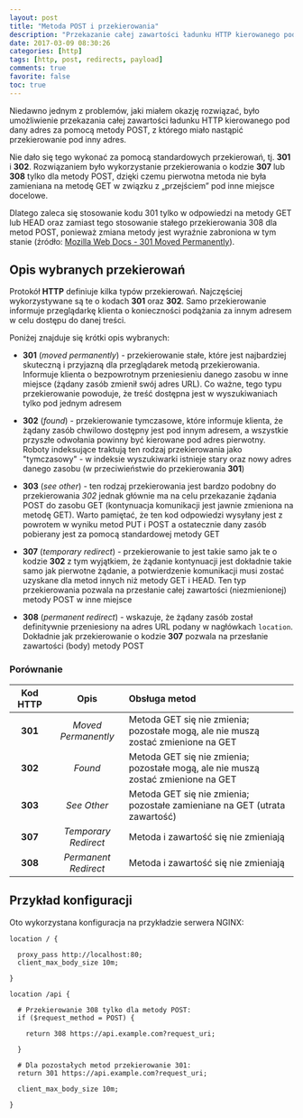 ```yaml
---
layout: post
title: "Metoda POST i przekierowania"
description: "Przekazanie całej zawartości ładunku HTTP kierowanego pod dany adres za pomocą metody POST."
date: 2017-03-09 08:30:26
categories: [http]
tags: [http, post, redirects, payload]
comments: true
favorite: false
toc: true
---
```


Niedawno jednym z problemów, jaki miałem okazję rozwiązać, było umożliwienie przekazania całej zawartości ładunku HTTP kierowanego pod dany adres za pomocą metody POST, z którego miało nastąpić przekierowanie pod inny adres.

Nie dało się tego wykonać za pomocą standardowych przekierowań, tj. **301** i **302**. Rozwiązaniem było wykorzystanie przekierowania o kodzie **307** lub **308** tylko dla metody POST, dzięki czemu pierwotna metoda nie była zamieniana na metodę GET w związku z „przejściem” pod inne miejsce docelowe.

Dlatego zaleca się stosowanie kodu 301 tylko w odpowiedzi na metody GET lub HEAD oraz zamiast tego stosowanie stałego przekierowania 308 dla metod POST, ponieważ zmiana metody jest wyraźnie zabroniona w tym stanie (źródło: [Mozilla Web Docs - 301 Moved Permanently](https://developer.mozilla.org/en-US/docs/Web/HTTP/Status/301)).

## Opis wybranych przekierowań

Protokół **HTTP** definiuje kilka typów przekierowań. Najczęściej wykorzystywane są te o kodach **301** oraz **302**. Samo przekierowanie informuje przeglądarkę klienta o konieczności podążania za innym adresem w celu dostępu do danej treści.

Poniżej znajduje się krótki opis wybranych:

- **301** (_moved permanently_) - przekierowanie stałe, które jest najbardziej skuteczną i przyjazną dla przeglądarek metodą przekierowania. Informuje klienta o bezpowrotnym przeniesieniu danego zasobu w inne miejsce (żądany zasób zmienił swój adres URL). Co ważne, tego typu przekierowanie powoduje, że treść dostępna jest w wyszukiwaniach tylko pod jednym adresem

- **302** (_found_) - przekierowanie tymczasowe, które informuje klienta, że żądany zasób chwilowo dostępny jest pod innym adresem, a wszystkie przyszłe odwołania powinny być kierowane pod adres pierwotny. Roboty indeksujące traktują ten rodzaj przekierowania jako "tymczasowy" - w indeksie wyszukiwarki istnieje stary oraz nowy adres danego zasobu (w przeciwieństwie do przekierowania **301**)

- **303** (_see other_) - ten rodzaj przekierowania jest bardzo podobny do przekierowania *302* jednak głównie ma na celu przekazanie żądania POST do zasobu GET (kontynuacja komunikacji jest jawnie zmieniona na metodę GET). Warto pamiętać, że ten kod odpowiedzi wysyłany jest z powrotem w wyniku metod PUT i POST a ostatecznie dany zasób pobierany jest za pomocą standardowej metody GET

- **307** (_temporary redirect_) - przekierowanie to jest takie samo jak te o kodzie **302** z tym wyjątkiem, że żądanie kontynuacji jest dokładnie takie samo jak pierwotne żądanie, a potwierdzenie komunikacji musi zostać uzyskane dla metod innych niż metody GET i HEAD. Ten typ przekierowania pozwala na przesłanie całej zawartości (niezmienionej) metody POST w inne miejsce

- **308** (_permanent redirect_) - wskazuje, że żądany zasób został definitywnie przeniesiony na adres URL podany w nagłówkach `location`. Dokładnie jak przekierowanie o kodzie **307** pozwala na przesłanie zawartości (body) metody POST

### Porównanie

| <b>Kod HTTP</b> | <b>Opis</b> | <b>Obsługa metod</b> |
| :---:        | :---:        | :---         |
| <b>301</b> | _Moved Permanently_ | Metoda GET się nie zmienia; pozostałe mogą, ale nie muszą zostać zmienione na GET |
| <b>302</b> | _Found_ | Metoda GET się nie zmienia; pozostałe mogą, ale nie muszą zostać zmienione na GET |
| <b>303</b> | _See Other_ | Metoda GET się nie zmienia; pozostałe zamieniane na GET (utrata zawartość) |
| <b>307</b> | _Temporary Redirect_ | Metoda i zawartość się nie zmieniają |
| <b>308</b> | _Permanent Redirect_ | Metoda i zawartość się nie zmieniają |

## Przykład konfiguracji

Oto wykorzystana konfiguracja na przykładzie serwera NGINX:

```nginx
location / {

  proxy_pass http://localhost:80;
  client_max_body_size 10m;

}

location /api {

  # Przekierowanie 308 tylko dla metody POST:
  if ($request_method = POST) {

    return 308 https://api.example.com?request_uri;

  }

  # Dla pozostałych metod przekierowanie 301:
  return 301 https://api.example.com?request_uri;

  client_max_body_size 10m;

}
```
